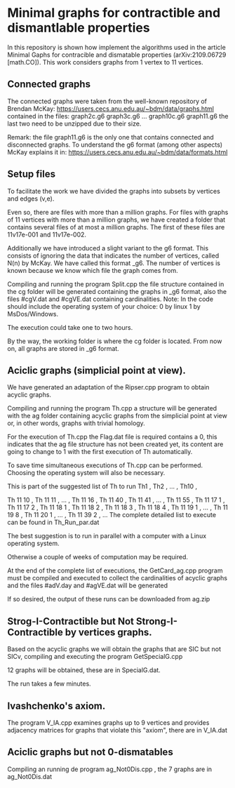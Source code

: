 # Minimal graphs for contractible and dismantlable properties
In this repository is shown how implement the algorithms used in the article
Minimal Gaphs for contracible and dismatable properties
(arXiv:2109.06729 [math.CO]).
This work considers graphs from 1 vertex to 11 vertices.

## Connected graphs
The connected graphs were taken from the well-known repository of Brendan McKay:
https://users.cecs.anu.edu.au/~bdm/data/graphs.html
contained in the files:
graph2c.g6
graph3c.g6
...
graph10c.g6
graph11.g6
the last two need to be unzipped due to their size.

Remark: the file graph11.g6 is the only one that contains connected and disconnected graphs.
To understand the g6 format (among other aspects)
McKay explains it in: https://users.cecs.anu.edu.au/~bdm/data/formats.html

## Setup files 
To facilitate the work we have divided the graphs into subsets by vertices and edges
(v,e).

Even so, there are files with more than a million graphs. For files with graphs of  11 vertices with more than a million graphs, we have created a folder that contains several files of at most a million graphs.
The first of these files are
11v17e-001 and 11v17e-002.

Additionally we have introduced a slight variant to the g6 format. This consists of ignoring the data that indicates the number of vertices, called N(n) by McKay. We have called this format _g6. The number of vertices is known because we know which file the graph comes from.

Compiling and running the program Split.cpp the file structure contained in the cg folder will be generated  containing the graphs in _g6 format, also the files #cgV.dat and #cgVE.dat containing cardinalities.
Note: In the code should include the operating system of your choice:
0 by linux
1 by MsDos/Windows.

The execution could take one to two hours.

By the way, the working folder is where the cg folder is located.
From now on, all graphs are stored in _g6 format.

## Aciclic graphs (simplicial point at view).
We have generated an adaptation of the Ripser.cpp program to obtain acyclic graphs.

Compiling and running the program Th.cpp a structure will be generated with the ag folder containing acyclic graphs from the simplicial point at view or, in other words, graphs with trivial homology.

For the execution of Th.cpp the Flag.dat file is required
contains a 0, this indicates that the ag file structure has not been created yet, its content are going to change to 1 with the first execution of Th automatically.

To save time simultaneous executions of Th.cpp can be performed. Choosing the operating system will also be necessary.

This is part of the suggested list of Th to run
Th1 , Th2 , ... , Th10 ,

Th 11 10 ,
Th 11 11 ,
... ,
Th 11 16 ,
Th 11 40 ,
Th 11 41 ,
... ,
Th 11 55 ,
Th 11 17 1 ,
Th 11 17 2 ,
Th 11 18 1 ,
Th 11 18 2 ,
Th 11 18 3 ,
Th 11 18 4 ,
Th 11 19 1 ,
... ,
Th 11 19 8 ,
Th 11 20 1 ,
... ,
Th 11 39 2 ,
...
The complete detailed list to execute can be found in Th_Run_par.dat

The best suggestion is to run in parallel with a computer with a Linux operating system.

Otherwise a couple of weeks of computation may be required.

At the end of the complete list of executions, the GetCard_ag.cpp program must be compiled and executed to collect the cardinalities of acyclic graphs and the files #adV.day and #agVE.dat will be generated

If so desired, the output of these runs can be downloaded from ag.zip

## Strog-I-Contractible but Not Strong-I-Contractible by vertices graphs.

Based on the acyclic graphs we will obtain the graphs that are SIC but not SICv, compiling and executing the program GetSpecialG.cpp

12 graphs will be obtained, these are in SpecialG.dat.

The run takes a few minutes.

## Ivashchenko's axiom.
The program V_IA.cpp examines graphs up to 9 vertices and provides adjacency matrices for graphs that violate this "axiom", there are in V_IA.dat

## Aciclic graphs but not 0-dismatables
Compiling an running de program ag_Not0Dis.cpp , the 7 graphs are in ag_Not0Dis.dat

